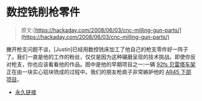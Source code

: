 # 数控铣削枪零件

> 原文:[https://hackaday.com/2008/06/03/cnc-milling-gun-parts/](https://hackaday.com/2008/06/03/cnc-milling-gun-parts/)

撇开枪支问题不谈，[Justin]已经用数控铣床加工了他自己的枪支零件好一阵子了。我们一直是他的工作的粉丝，仅仅是因为这种碾磨呈现的技术挑战。即使你反对枪支，你也应该看看他的作品。图中是他的早期项目之一:一辆 [92fs 贝雷塔车架](http://www.cncguns.com/projects/beretta92fs.html)正在由一块实心铝块铣成的过程中。我们的朋友枪疯子非常嫉妒他的 [AR45 下部项目](http://www.cncguns.com/projects/AR45lower.html)。

*   [永久链接](http://www.cncguns.com/)